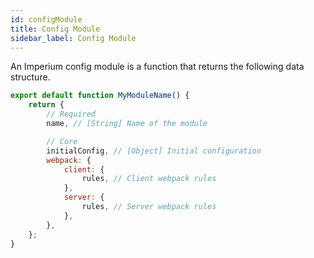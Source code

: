 ```yaml
---
id: configModule
title: Config Module
sidebar_label: Config Module
---
```


An Imperium config module is a function that returns the following data structure.

```javascript
export default function MyModuleName() {
	return {
		// Required
		name, // [String] Name of the module

		// Core
		initialConfig, // [Object] Initial configuration
		webpack: {
			client: {
				rules, // Client webpack rules
			},
			server: {
				rules, // Server webpack rules
			},
		},
	};
}
```
